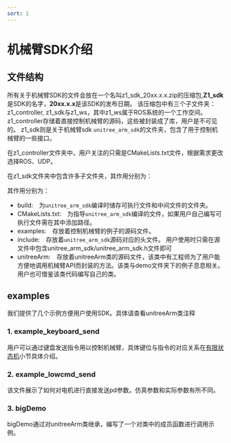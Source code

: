```yaml
---
sort: 1
---
```

# 机械臂SDK介绍

## 文件结构

所有关于机械臂SDK的文件会放在一个名叫z1_sdk_20xx.x.x.zip的压缩包,**Z1_sdk**是SDK的名字，**20xx.x.x**是该SDK的发布日期。
该压缩包中有三个子文件夹：z1_controller, z1_sdk与z1_ws，其中z1_ws属于ROS系统的一个工作空间。z1_controller存储着直接控制机械臂的源码，这些被封装成了库，用户是不可见的。
z1_sdk则是关于机械臂sdk `unitree_arm_sdk`的文件夹，包含了用于控制机械臂的一些接口。

在z1_controller文件夹中，用户关注的只需是CMakeLists.txt文件，根据需求更改选择ROS、UDP。

在z1_sdk文件夹中包含许多子文件夹，其作用分别为：

其作用分别为：
+ build:&emsp;为`unitree_arm_sdk`编译时储存可执行文件和中间文件的文件夹。
+ CMakeLists.txt:&emsp;为指导`unitree_arm_sdk`编译的文件，如果用户自己编写可执行文件需在其中添加路径。
+ examples:&emsp;存放着控制机械臂的例子的源码文件。
+ include:&emsp;存放着`unitree_arm_sdk`源码对应的头文件。
用户使用时只需在源文件中包含unitree_arm_sdk/unitree_arm_sdk.h文件即可
+ unitreeArm:&emsp;存放着unitreeArm类的源码文件，该类中有工程师为了用户能方便地调用机械臂API而封装的方法。该类与demo文件夹下的例子息息相关。用户也可借鉴该类代码编写自己的类。

## examples

我们提供了几个示例方便用户使用SDK。具体请查看unitreeArm类注释

### 1. example_keyboard_send

用户可以通过键盘发送指令用以控制机械臂，具体键位与指令的对应关系在[有限状态机](armtest.unitree.com/basics/FSM)小节具体介绍。

### 2. example_lowcmd_send

该文件展示了如何对电机进行直接发送pd参数。仿真参数和实际参数有所不同。

### 3. bigDemo

bigDemo通过对unitreeArm类继承，编写了一个对类中的成员函数进行调用示例。

